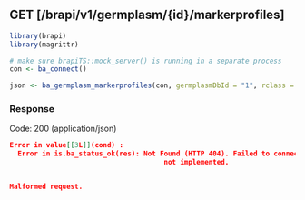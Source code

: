 
## GET [/brapi/v1/germplasm/{id}/markerprofiles]


```r
library(brapi)
library(magrittr)

# make sure brapiTS::mock_server() is running in a separate process
con <- ba_connect()

json <- ba_germplasm_markerprofiles(con, germplasmDbId = "1", rclass = "json")
```

### Response

Code: 200 (application/json)

```json
Error in value[[3L]](cond) : 
  Error in is.ba_status_ok(res): Not Found (HTTP 404). Failed to connect due to url/BrAPI call
                                      not implemented.


Malformed request.

```



